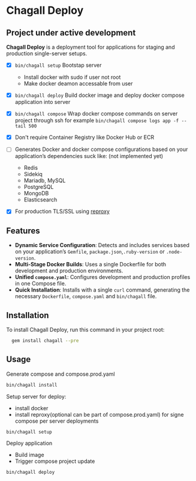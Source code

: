 # Chagall Deploy

## Project under active development

**Chagall Deploy** is a deployment tool for applications for staging and production single-server setups. 

- [x] `bin/chagall setup` Bootstap server
  - Install docker with sudo if user not root
  - Make docker deamon accessable from user

- [x] `bin/chagall deploy` Build docker image and deploy docker compose application into server

- [x] `bin/chagall compose` Wrap docker compose commands on server project through ssh
  for example `bin/chagall compose logs app -f --tail 500`

- [x] Don't require Container Registry like Docker Hub or ECR
- [ ] Generates Docker and docker compose configurations based on your application’s dependencies suck like: (not implemented yet)
  - Redis
  - Sidekiq
  - Mariadb, MySQL
  - PostgreSQL
  - MongoDB
  - Elasticsearch
- [x] For production TLS/SSL using [reproxy](https://github.com/umputun/reproxy)

## Features

- **Dynamic Service Configuration**: Detects and includes services based on your application’s `Gemfile`, `package.json`,`.ruby-version` or `.node-version`.
- **Multi-Stage Docker Builds**: Uses a single Dockerfile for both development and production environments.
- **Unified `compose.yaml`**: Configures development and production profiles in one Compose file.
- **Quick Installation**: Installs with a single `curl` command, generating the necessary `Dockerfile`, `compose.yaml` and `bin/chagall` file.

## Installation

To install Chagall Deploy, run this command in your project root:

```bash
  gem install chagall --pre
```

## Usage

Generate compose and compose.prod.yaml
```bash
bin/chagall install
```

Setup server for deploy:
  - install docker
  - install reproxy(optional can be part of compose.prod.yaml) for signe compose per server deployments
```bash
bin/chagall setup
```

Deploy application
  - Build image
  - Trigger compose project update
```bash
bin/chagall deploy
```

